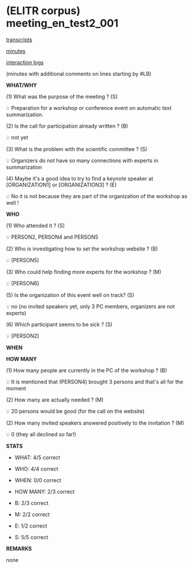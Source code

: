 # (ELITR corpus) meeting\_en\_test2\_001


[transcripts](meeting_en_test2_001/meeting_en_test2_001.txt)

[minutes](meeting_en_test2_001/minutes_GENER_annot07.txt)

[interaction logs](meeting_en_test2_001/20231010.171229.json)


(minutes with additional comments on lines starting by #LB)

**WHAT/WHY**

(1) What was the purpose of the meeting ? (S)

<aside>
💡 Preparation for a workshop or conference event on automatic text summarization.

</aside>

(2) Is the call for participation already written ? (B)

<aside>
💡 not yet

</aside>

(3) What is the problem with the scientific committee ? (S)

<aside>
💡 Organizers do not have so many connections with experts in summarization

</aside>


(4) Maybe it's a good idea to try to find a keynote speaker at [ORGANIZATION1]  or [ORGANIZATION3] ? (E)

<aside>
💡 No it is not because they are part of the organization of the workshop as well !

</aside>


**WHO**

(1) Who attended it ? (S)

<aside>
💡 PERSON2, PERSON4 and PERSON5

</aside>

(2) Who is investigating how to set the workshop website ? (B)

<aside>
💡 [PERSON5]

</aside>

(3) Who could help finding more experts for the workshop ? (M)

<aside>
💡 [PERSON6]

</aside>


(5) Is the organization of this event well on track? (S)

<aside>
💡 no (no invited speakers yet, only 3 PC members, organizers are not experts)

</aside>

(6) Which participant seems to be sick ? (S)

<aside>
💡 [PERSON2] 

</aside>

**WHEN**


**HOW MANY**

(1) How many people are currently in the PC of the workshop ? (B)

<aside>
💡 It is mentioned that (PERSON4) brought 3 persons and that's all for the moment

</aside>

(2) How many are actually needed ? (M)

<aside>

💡 20 persons would be good (for the call on the website)

</aside>

(2) How many invited speakers answered positively to the invitation ? (M)

<aside>

💡 0 (they all declined so far!) 

</aside>



**STATS**

- WHAT: 4/5 correct
- WHO: 4/4 correct
- WHEN: 0/0 correct
- HOW MANY: 2/3 correct

- B: 2/3 correct
- M: 2/2 correct
- E: 1/2 correct
- S: 5/5 correct

**REMARKS**

none